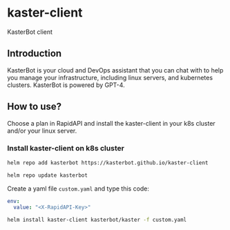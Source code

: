 # kaster-client
KasterBot client

## Introduction

KasterBot is your cloud and DevOps assistant that you can chat with to help you manage your infrastructure, including linux servers, and kubernetes clusters. KasterBot is powered by GPT-4.

## How to use?
Choose a plan in RapidAPI and install the kaster-client in your k8s cluster and/or your linux server.

### Install kaster-client on k8s cluster

```bash
helm repo add kasterbot https://kasterbot.github.io/kaster-client
```

```bash
helm repo update kasterbot
```

Create a yaml file `custom.yaml` and type this code:
```yaml
env:
  value: "<X-RapidAPI-Key>"

```

```bash
helm install kaster-client kasterbot/kaster -f custom.yaml 
```
